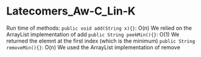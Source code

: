 # Latecomers_Aw-C_Lin-K

Run time of methods:
`public void add(String x){}`: O(n)
We relied on the ArrayList implementation of add
`public String peekMin(){}`: O(1)
We returned the elemnt at the first index (which is the minimum)
`public String removeMin(){}`: O(n)
We used the ArrayList implementation of remove
